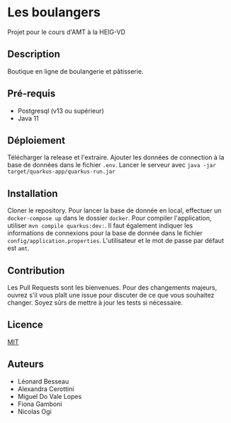# Les boulangers
Projet pour le cours d'AMT à la HEIG-VD

## Description
Boutique en ligne de boulangerie et pâtisserie.

## Pré-requis
- Postgresql (v13 ou supérieur)
- Java 11

## Déploiement
Télécharger la release et l'extraire. Ajouter les données de connection à la base de données dans le fichier `.env`.
Lancer le serveur avec `java -jar target/quarkus-app/quarkus-run.jar`


## Installation
Cloner le repository. Pour lancer la base de donnée en local, effectuer un `docker-compose up` dans le dossier `docker`. 
Pour compiler l'application, utiliser `mvn compile quarkus:dev:`. Il faut également indiquer les informations de connexions pour la base de donnée dans le fichier `config/application.properties`. L'utilisateur et le mot de passe par défaut est `amt`.


## Contribution
Les Pull Requests sont les bienvenues. Pour des changements majeurs, ouvrez s'il vous plaît une issue pour discuter de ce que vous souhaitez changer.
Soyez sûrs de mettre à jour les tests si nécessaire.

## Licence
[MIT](https://choosealicense.com/licenses/mit/)

## Auteurs
- Léonard Besseau
- Alexandra Cerottini
- Miguel Do Vale Lopes
- Fiona Gamboni
- Nicolas Ogi
